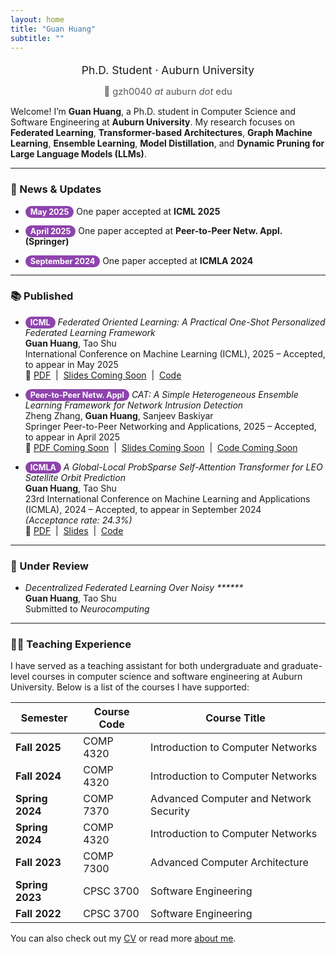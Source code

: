 ```yaml
---
layout: home
title: "Guan Huang"
subtitle: ""
---
```


<div style="text-align: center;">
  <p style="font-size: 1.25em; margin-bottom: 0.2em;">Ph.D. Student · Auburn University</p>
  <p style="font-size: 1.05em; color: #555;">📧 gzh0040 <i>at</i> auburn <i>dot</i> edu</p>
</div>

Welcome! I’m **Guan Huang**, a Ph.D. student in Computer Science and Software Engineering at **Auburn University**. My research focuses on **Federated Learning**, **Transformer-based Architectures**, **Graph Machine Learning**, **Ensemble Learning**, **Model Distillation**, and **Dynamic Pruning for Large Language Models (LLMs)**.

---

### 📰 News & Updates

- <span style="background-color:#8e44ad; color:white; padding:2px 8px; border-radius:12px; font-size:90%; font-weight:bold;">May 2025</span> One paper accepted at **ICML 2025**  

- <span style="background-color:#8e44ad; color:white; padding:2px 8px; border-radius:12px; font-size:90%; font-weight:bold;">April 2025</span> One paper accepted at **Peer-to-Peer Netw. Appl. (Springer)**  

- <span style="background-color:#8e44ad; color:white; padding:2px 8px; border-radius:12px; font-size:90%; font-weight:bold;">September 2024</span> One paper accepted at **ICMLA 2024**  


---

### 📚 Published

- <span style="background-color:#8e44ad; color:white; padding:2px 8px; border-radius:12px; font-size:90%; font-weight:bold;">ICML</span> *Federated Oriented Learning: A Practical One-Shot Personalized Federated Learning Framework*  
  **Guan Huang**, Tao Shu  
  International Conference on Machine Learning (ICML), 2025 – Accepted, to appear in May 2025  
  🔗 [PDF](/assets/publications/icml2025_fol.pdf) &nbsp;|&nbsp; [Slides Coming Soon](/assets/slides/fol_presentation.pdf) &nbsp;|&nbsp; [Code](https://github.com/guanhuang-rs/guanhuang-rs.github.io/blob/master/assets/code/fol.zip)

- <span style="background-color:#8e44ad; color:white; padding:2px 8px; border-radius:12px; font-size:90%; font-weight:bold;">Peer-to-Peer Netw. Appl</span> *CAT: A Simple Heterogeneous Ensemble Learning Framework for Network Intrusion Detection*  
  Zheng Zhang, **Guan Huang**, Sanjeev Baskiyar  
  Springer Peer-to-Peer Networking and Applications, 2025 – Accepted, to appear in April 2025  
  🔗 [PDF Coming Soon](/assets/publications/cat_ppna2025.pdf) &nbsp;|&nbsp; [Slides Coming Soon](/assets/slides/cat_presentation.pdf) &nbsp;|&nbsp; [Code Coming Soon](https://github.com/guanhuang-rs/cat-nid)

- <span style="background-color:#8e44ad; color:white; padding:2px 8px; border-radius:12px; font-size:90%; font-weight:bold;">ICMLA</span> *A Global-Local ProbSparse Self-Attention Transformer for LEO Satellite Orbit Prediction*  
  **Guan Huang**, Tao Shu  
  23rd International Conference on Machine Learning and Applications (ICMLA), 2024 – Accepted, to appear in September 2024  
  *(Acceptance rate: 24.3%)*  
  🔗 [PDF](/assets/publications/GLO.pdf) &nbsp;|&nbsp; [Slides](/assets/slides/glopre.pptx) &nbsp;|&nbsp; [Code](https://app.box.com/s/jyc52jl6raw2n216pnrwht5aakl45juh)

---

### 📝 Under Review

- *Decentralized Federated Learning Over Noisy \*\*\*\*\*\**  
  **Guan Huang**, Tao Shu  
  Submitted to _Neurocomputing_


---

### 👨‍🏫 Teaching Experience

I have served as a teaching assistant for both undergraduate and graduate-level courses in computer science and software engineering at Auburn University. Below is a list of the courses I have supported:

| Semester        | Course Code   | Course Title                                      |
|-----------------|---------------|--------------------------------------------------|
| **Fall 2025**   | COMP 4320     | Introduction to Computer Networks               |
| **Fall 2024**   | COMP 4320     | Introduction to Computer Networks               |
| **Spring 2024** | COMP 7370     | Advanced Computer and Network Security          |
| **Spring 2024** | COMP 4320     | Introduction to Computer Networks               |
| **Fall 2023**   | COMP 7300     | Advanced Computer Architecture                           |
| **Spring 2023** | CPSC 3700     | Software Engineering                            |
| **Fall 2022**   | CPSC 3700     | Software Engineering                            |


You can also check out my [CV](/cv/) or read more [about me](/aboutme/).

